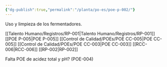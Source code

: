 ```yaml
---
{"dg-publish":true,"permalink":"/planta/po-es/poe-p-002/"}
---
```


Uso y limpieza de los fermentadores.

[[Talento Humano/Registros/RP-001\|Talento Humano/Registros/RP-001]]
[[POE P-005\|POE P-005]]
[[Control de Calidad/POEs/POE CC-005\|POE CC-005]]
[[Control de Calidad/POEs/POE CC-003\|POE CC-003]]
[[RCC-006\|RCC-006]]
[[RP-002\|RP-002]]

Falta POE de acidez total y pH? (POE-004)